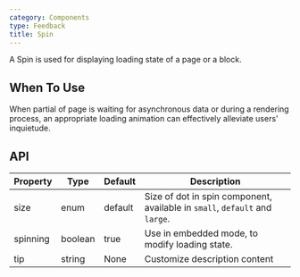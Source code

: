 ```yaml
---
category: Components
type: Feedback
title: Spin
---
```


A Spin is used for displaying loading state of a page or a block.

## When To Use

When partial of page is waiting for asynchronous data or during a rendering process, an appropriate loading animation can effectively alleviate users' inquietude.


## API


| Property      | Type           | Default      | Description         |
|------------|----------------|-------------|--------------|
| size       | enum           | default     | Size of dot in spin component, available in `small`, `default` and `large`. |
| spinning   | boolean        | true        | Use in embedded mode, to modify loading state. |
| tip    | string        | None        | Customize description content  |
